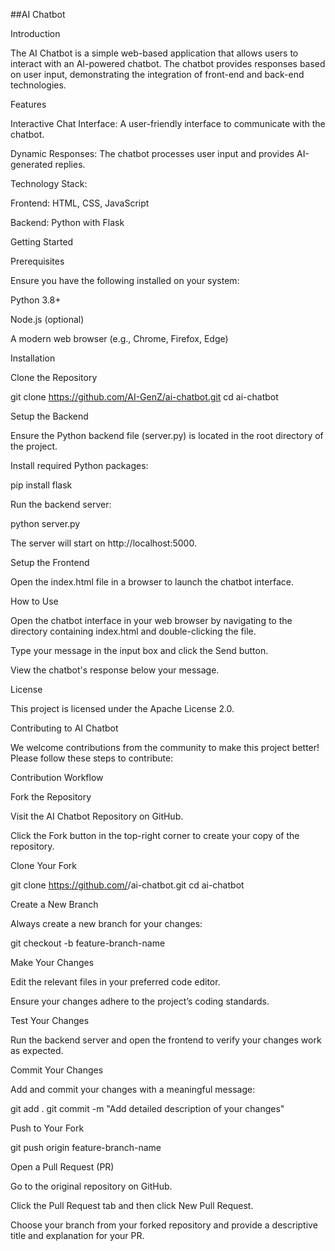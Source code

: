 ##AI Chatbot

Introduction

The AI Chatbot is a simple web-based application that allows users to interact with an AI-powered chatbot. The chatbot provides responses based on user input, demonstrating the integration of front-end and back-end technologies.

Features

Interactive Chat Interface: A user-friendly interface to communicate with the chatbot.

Dynamic Responses: The chatbot processes user input and provides AI-generated replies.

Technology Stack:

Frontend: HTML, CSS, JavaScript

Backend: Python with Flask

Getting Started

Prerequisites

Ensure you have the following installed on your system:

Python 3.8+

Node.js (optional)

A modern web browser (e.g., Chrome, Firefox, Edge)

Installation

Clone the Repository

git clone https://github.com/AI-GenZ/ai-chatbot.git
cd ai-chatbot

Setup the Backend

Ensure the Python backend file (server.py) is located in the root directory of the project.

Install required Python packages:

pip install flask

Run the backend server:

python server.py

The server will start on http://localhost:5000.

Setup the Frontend

Open the index.html file in a browser to launch the chatbot interface.

How to Use

Open the chatbot interface in your web browser by navigating to the directory containing index.html and double-clicking the file.

Type your message in the input box and click the Send button.

View the chatbot's response below your message.

License

This project is licensed under the Apache License 2.0.

Contributing to AI Chatbot

We welcome contributions from the community to make this project better! Please follow these steps to contribute:

Contribution Workflow

Fork the Repository

Visit the AI Chatbot Repository on GitHub.

Click the Fork button in the top-right corner to create your copy of the repository.

Clone Your Fork

git clone https://github.com/<your-username>/ai-chatbot.git
cd ai-chatbot

Create a New Branch

Always create a new branch for your changes:

git checkout -b feature-branch-name

Make Your Changes

Edit the relevant files in your preferred code editor.

Ensure your changes adhere to the project’s coding standards.

Test Your Changes

Run the backend server and open the frontend to verify your changes work as expected.

Commit Your Changes

Add and commit your changes with a meaningful message:

git add .
git commit -m "Add detailed description of your changes"

Push to Your Fork

git push origin feature-branch-name

Open a Pull Request (PR)

Go to the original repository on GitHub.

Click the Pull Request tab and then click New Pull Request.

Choose your branch from your forked repository and provide a descriptive title and explanation for your PR.

